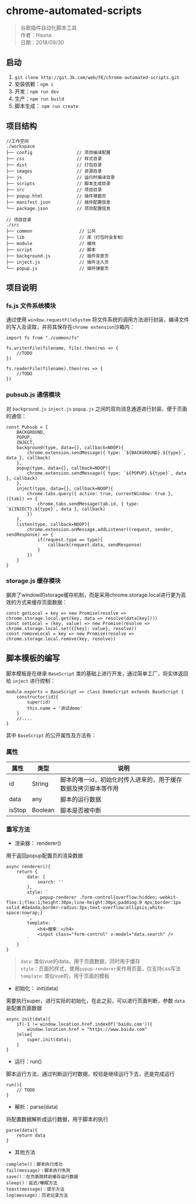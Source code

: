 # chrome-automated-scripts

> 谷歌插件自动化脚本工具<br/>
> 作者：Hsuna<br/>
> 日期：2018/09/30<br/>

## 启动

1.  `git clone http://git.3k.com/web/FE/chrome-automated-scripts.git`
3.  安装依赖：`npm i`
4.  开发：`npm run dev`
5.  生产：`npm run build`
6.  脚本生成： `npm run create`

## 项目结构

```
//工作空间
./workspace
├── config                 // 项目编译配置
├── css                    // 样式目录
├── dist                   // 打包目录
├── images                 // 资源目录
├── js                     // 运行时编译目录
├── scripts                // 脚本生成目录
├── src                    // 项目目录
├── popup.html             // 插件弹窗页
├── manifest.json          // 插件配置信息
└── package.json           // 项目配置信息

// 项目目录         
./src                         
├── common                  // 公共
├── lib                     // 库（打包时会复制）
├── module                  // 模块
├── script                  // 脚本
├── background.js           // 插件背景页
├── inject.js               // 插件注入页
└── popup.js                // 插件弹窗页
```

## 项目说明

### fs.js 文件系统模块

通过使用 `window.requestFileSystem` 将文件系统的调用方法进行封装，编译文件的写入及读取，并将其保存在`chrome extension`沙箱内：

```
import fs from "./common/fs"

fs.writerFile(filename, file).then(res => {
    //TODO
})

fs.readerFile(filename).then(res => {
    //TODO
})
```

### pubsub.js 通信模块

对 `background.js` `inject.js` `popup.js` 之间的双向消息通道进行封装，便于页面的通信：

```
const Pubsub = {
    BACKGROUND,
    POPUP,
    INJECT,
    background(type, data={}, callback=NOOP){
        chrome.extension.sendMessage({ type: `${BACKGROUND}.${type}`, data }, callback)
    },
    popup(type, data={}, callback=NOOP){
        chrome.extension.sendMessage({ type: `${POPUP}.${type}`, data }, callback)
    },
    inject(type, data={}, callback=NOOP){
        chrome.tabs.query({ active: true, currentWindow: true }, ([tab]) => {
            chrome.tabs.sendMessage(tab.id, { type: `${INJECT}.${type}`, data }, callback)
        })
    },
    listen(type, callback=NOOP){
        chrome.extension.onMessage.addListener((request, sender, sendResponse) => {
            if(request.type == type){
                callback(request.data, sendResponse)
            }
        })
    }
}
```

### storage.js 缓存模块

摒弃了window的storage缓存机制，而是采用chrome.storage.local进行更为高效的方式来缓存页面数据：


```
const getLocal = key => new Promise(resolve => chrome.storage.local.get(key, data => resolve(data[key])))
const setLocal = (key, value) => new Promise(resolve => chrome.storage.local.set({[key]: value}, resolve))
const removeLocal = key => new Promise(resolve => chrome.storage.local.remove(key, resolve))
```

## 脚本模板的编写

脚本模板是在继承 `BaseScript` 类的基础上进行开发，通过简单工厂，将实体返回给 `inject` 进行控制：

```
module.exports = BaseScript => class DemoScript extends BaseScript {
    constructor(id){
        super(id)
        this.name = '测试demo'
    }
    //....
}
```
其中 `BaseScript` 的公开属性及方法有：

### 属性

| 属性 | 类型 | 说明 |
|--|--|--|
| id | String | 脚本的唯一id，初始化时传入进来的，用于缓存数据及拷贝脚本等作用 |
| data | any | 脚本的运行数据 |
| isStop | Boolean | 脚本是否被中断 |

### 重写方法

* 渲染器： renderer()

用于返回popup配置页的渲染数据

```
async renderer(){
    return {
        data: {
            search: ''
        },
        style: `
            .popup-renderer .form-control{overflow:hidden;-webkit-flex:1;flex:1;height:30px;line-height:30px;padding:0 4px;border:1px solid #dadada;border-radius:3px;text-overflow:ellipsis;white-space:nowrap;}
        `,
        template: `
            <h4>搜索：</h4>
            <input class="form-control" v-model="data.search" />
        `
    }
}
```

> `data`: 类似vue的data，用于页面数据，同时用于缓存<br/>
> `style`：页面的样式，使用`popup-renderer`来作用页面，仅支持css写法<br/>
> `template`: 类似vue的，用于页面的模板<br/>

* 初始化： init(data)

需要执行super，进行实际的初始化，在此之前，可以进行页面判断，参数 `data` 是配置页面数据

```
async init(data){
    if(-1 != window.location.href.indexOf('baidu.com')){
        window.location.href = "https://www.baidu.com"
    }else{
        super.init(data);
    }
}
```

* 运行：run()

脚本运行方法，通过判断运行时数据，校验是继续运行下去，还是完成运行

```
run(){
    // TODO
}
```

* 解析：parse(data)

将配置数据解析成运行数据，用于脚本的执行

```
parse(data){
    return data
}
```

* 其他方法

```
complete()：脚本执行成功
fail(message)：脚本执行失败
save()：在页面跳转前缓存运行数据
sleep()：延迟/睡眠方法
toast(message)：提示方法
log(message)：历史记录方法
```